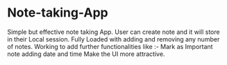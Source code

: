 # Note-taking-App
Simple but effective note taking App. 
User can create note and it will store in their Local session.
Fully Loaded with adding and removing any number of notes.
Working to add further functionalities like :-
Mark as Important note
adding date and time
Make the UI more attractive.
